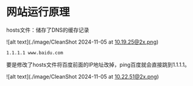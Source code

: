 # 网站运行原理

hosts文件：储存了DNS的缓存记录

![alt text](./image/CleanShot 2024-11-05 at 10.19.25@2x.png)

```text
1.1.1.1 www.baidu.com
```
要是修改了hosts文件将百度前面的IP地址改掉，ping百度就会直接跳到1.1.1.1。

![alt text](./image/CleanShot 2024-11-05 at 10.22.51@2x.png)